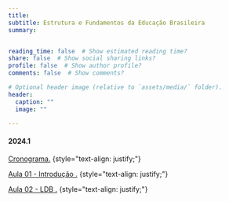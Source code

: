```yaml
---
title: 
subtitle: Estrutura e Fundamentos da Educação Brasileira
summary: 


reading_time: false  # Show estimated reading time?
share: false  # Show social sharing links?
profile: false  # Show author profile?
comments: false  # Show comments?

# Optional header image (relative to `assets/media/` folder).
header:
  caption: ""
  image: ""

---
```


#### **2024.1**

<a href="https://drive.google.com/file/d/1M1ryDCHuFYr9rD6WbTS45OTQPu754cvQ/view?usp=sharing"> Cronograma.</a>
{style="text-align: justify;"}

<a href="https://docs.google.com/document/d/1AMqZEA-PCgrzeF5y6vxIFCnmU_Drn8GV/edit?usp=sharing&ouid=105922777432800571653&rtpof=true&sd=true"> Aula 01 - Introdução .</a>
{style="text-align: justify;"}

<a href="https://drive.google.com/file/d/1xcBRcklP9H-okeTTBwxoRaElx5wlxNDX/view?usp=sharing"> Aula 02 - LDB .</a>
{style="text-align: justify;"}
